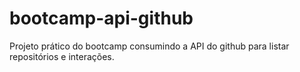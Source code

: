 # bootcamp-api-github

Projeto prático do bootcamp consumindo a API do github para listar repositórios e interações.
